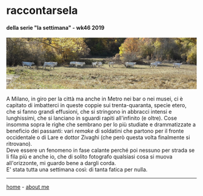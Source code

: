 # raccontarsela   

#### della serie "la settimana" - wk46 2019  
   
![](/19wk46newsletter.png?v=2 "Fontecchio - pagliare")  
  
A Milano, in giro per la città ma anche in Metro nei bar o nei musei, ci è capitato di imbatterci in queste coppie sui trenta-quaranta, specie etero, che si fanno grandi effusioni, che si stringono in abbracci intensi e lunghissimi, che si lanciano in sguardi rapiti all'infinito (e oltre). Cose insomma sopra le righe che sembrano per lo più studiate e drammatizzate a beneficio dei passanti: vari *remake* di soldatini che partono per il fronte occidentale o di Lare e dottor Zivaghi (che però questa volta finalmente si ritrovano).    
Deve essere un fenomeno in fase calante perché poi nessuno per strada se li fila più e anche io, che di solito fotografo qualsiasi cosa si muova all'orizzonte, mi guardo bene a dargli corda.  
E' stata tutta una settimana così: di tanta fatica per nulla.    

---    
[home](/index.md) - [about me](/aboutme.md)    
    

